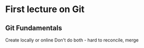 # First lecture on Git

## Git Fundamentals


Create locally or online
Don't do both - hard to reconcile, merge
